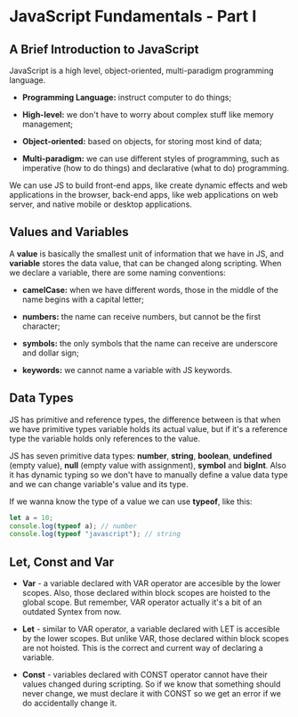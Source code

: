 # JavaScript Fundamentals - Part I

## A Brief Introduction to JavaScript

JavaScript is a high level, object-oriented, multi-paradigm programming language.

- **Programming Language:** instruct computer to do things;

- **High-level:** we don't have to worry about complex stuff like memory management;

- **Object-oriented:** based on objects, for storing most kind of data;

- **Multi-paradigm:** we can use different styles of programming, such as imperative (how to do things) and declarative (what to do) programming.

We can use JS to build front-end apps, like create dynamic effects and web applications in the browser, back-end apps, like web applications on web server, and native mobile or desktop applications.

## Values and Variables

A **value** is basically the smallest unit of information that we have in JS, and **variable** stores the data value, that can be changed along scripting. When we declare a variable, there are some naming conventions:

- **camelCase:** when we have different words, those in the middle of the name begins with a capital letter;

- **numbers:** the name can receive numbers, but cannot be the first character;

- **symbols:** the only symbols that the name can receive are underscore and dollar sign;

- **keywords:** we cannot name a variable with JS keywords.

## Data Types

JS has primitive and reference types, the difference between is that when we have primitive types variable holds its actual value, but if it's a reference type the variable holds only references to the value.

JS has seven primitive data types: **number**, **string**, **boolean**, **undefined** (empty value), **null** (empty value with assignment), **symbol** and **bigInt**. Also it has dynamic typing so we don't have to manually define a value data type and we can change variable's value and its type.

If we wanna know the type of a value we can use **typeof**, like this:

```js
let a = 10;
console.log(typeof a); // number
console.log(typeof "javascript"); // string
```

## Let, Const and Var

- **Var** - a variable declared with VAR operator are accesible by the lower scopes. Also, those declared within block scopes are hoisted to the global scope. But remember, VAR operator actually it's a bit of an outdated Syntex from now.

- **Let** - similar to VAR operator, a variable declared with LET is accesible by the lower scopes. But unlike VAR, those declared within block scopes are not hoisted. This is the correct and current way of declaring a variable.

- **Const** - variables declared with CONST operator cannot have their values changed during scripting. So if we know that something should never change, we must declare it with CONST so we get an error if we do accidentally change it.
